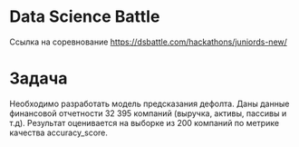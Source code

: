 # Data Science Battle
Ссылка на соревнование https://dsbattle.com/hackathons/juniords-new/

# Задача
Необходимо разработать модель предсказания дефолта. Даны данные финансовой отчетности 32 395 компаний (выручка, активы, пассивы и т.д). Результат оценивается на выборке из 200 компаний по метрике качества accuracy_score.
